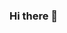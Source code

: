 ### Hi there 👋

<!--

- 🔭 I’m currently working on Bloomtech's Data Science course.
- 🌱 I’m currently learning ML and data analysis with Python
- 👯 I’m looking to collaborate on ...
- 🤔 I’m looking for help with ...
- 📫 How to reach me: jakejpmarshall@gmail.com
- ⚡ Fun fact: I was a whitewater raft guide for six years
-->
